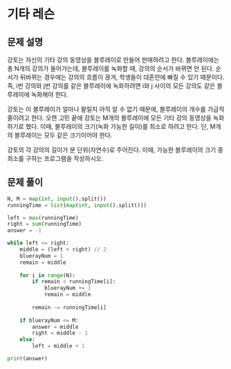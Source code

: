 # 기타 레슨
## 문제 설명
강토는 자신의 기타 강의 동영상을 블루레이로 만들어 판매하려고 한다. 블루레이에는 총 N개의 강의가 들어가는데, 블루레이를 녹화할 때, 강의의 순서가 바뀌면 안 된다. 순서가 뒤바뀌는 경우에는 강의의 흐름이 끊겨, 학생들이 대혼란에 빠질 수 있기 때문이다. 즉, i번 강의와 j번 강의를 같은 블루레이에 녹화하려면 i와 j 사이의 모든 강의도 같은 블루레이에 녹화해야 한다.

강토는 이 블루레이가 얼마나 팔릴지 아직 알 수 없기 때문에, 블루레이의 개수를 가급적 줄이려고 한다. 오랜 고민 끝에 강토는 M개의 블루레이에 모든 기타 강의 동영상을 녹화하기로 했다. 이때, 블루레이의 크기(녹화 가능한 길이)를 최소로 하려고 한다. 단, M개의 블루레이는 모두 같은 크기이어야 한다.

강토의 각 강의의 길이가 분 단위(자연수)로 주어진다. 이때, 가능한 블루레이의 크기 중 최소를 구하는 프로그램을 작성하시오.


## 문제 풀이

```python
N, M = map(int, input().split())
runningTime = list(map(int, input().split()))

left = max(runningTime)
right = sum(runningTime)
answer = -1

while left <= right:
    middle = (left + right) // 2
    bluerayNum = 1
    remain = middle
    
    for i in range(N):
        if remain < runningTime[i]:
            bluerayNum += 1
            remain = middle
        
        remain -= runningTime[i]
        
    if bluerayNum <= M:
        answer = middle
        right = middle - 1
    else:
        left = middle + 1

print(answer)
```
